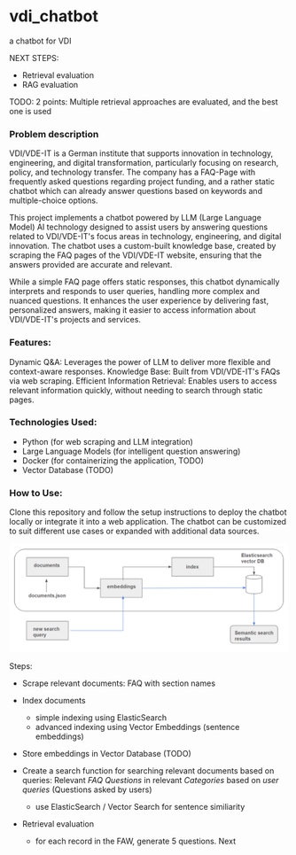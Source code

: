 # vdi_chatbot
a chatbot for VDI


NEXT STEPS:
- Retrieval evaluation
- RAG evaluation

TODO: 2 points: Multiple retrieval approaches are evaluated, and the best one is used



### Problem description

VDI/VDE-IT is a German institute that supports innovation in technology, engineering, and digital transformation, particularly focusing on research, policy, and technology transfer.
The company has a FAQ-Page with frequently asked questions regarding project funding, and a rather static chatbot which can already answer questions based on keywords and multiple-choice options.

This project implements a chatbot powered by LLM (Large Language Model) AI technology designed to assist users by answering questions related to VDI/VDE-IT's focus areas in technology, engineering, and digital innovation. The chatbot uses a custom-built knowledge base, created by scraping the FAQ pages of the VDI/VDE-IT website, ensuring that the answers provided are accurate and relevant.

While a simple FAQ page offers static responses, this chatbot dynamically interprets and responds to user queries, handling more complex and nuanced questions. It enhances the user experience by delivering fast, personalized answers, making it easier to access information about VDI/VDE-IT's projects and services.


### Features:
Dynamic Q&A: Leverages the power of LLM to deliver more flexible and context-aware responses.
Knowledge Base: Built from VDI/VDE-IT's FAQs via web scraping.
Efficient Information Retrieval: Enables users to access relevant information quickly, without needing to search through static pages.

### Technologies Used:
- Python (for web scraping and LLM integration)
- Large Language Models (for intelligent question answering)
- Docker (for containerizing the application, TODO)
- Vector Database (TODO)

### How to Use:
Clone this repository and follow the setup instructions to deploy the chatbot locally or integrate it into a web application. The chatbot can be customized to suit different use cases or expanded with additional data sources.





![alt text](image.png)

Steps:

- Scrape relevant documents: FAQ with section names

- Index documents
    - simple indexing using ElasticSearch
    - advanced indexing using Vector Embeddings (sentence embeddings)

- Store embeddings in Vector Database (TODO)

- Create a search function for searching relevant documents based on queries: Relevant _FAQ Questions_ in relevant _Categories_ based on _user queries_ (Questions asked by users)
    - use ElasticSearch / Vector Search for sentence similiarity


- Retrieval evaluation
    - for each record in the FAW, generate 5 questions. Next